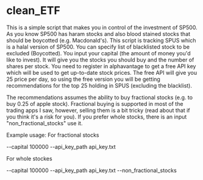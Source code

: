 # clean_ETF
This is a simple script that makes you in control of the investment of SP500. As you know SP500 has haram stocks and also blood stained stocks that should be boycotted (e.g. Macdonald's). This script is tracking SPUS which is a halal version of SP500. You can specify list of blacklisted stock to be excluded (Boycotted). You input your capital (the amount of money you'd like to invest). It will give you the stocks you should buy and the number of shares per stock. You need to register in alphavantage to get a free API key which will be used to get up-to-date stock prices. The free API will give you 25 price per day, so using the free version you will be getting recommendations for the top 25 holding in SPUS (excluding the blacklist).

The recommendations assumes the ability to buy fractional stocks (e.g. to buy 0.25 of apple stock). Fractional buying is supported in most of the trading apps I saw, however, selling them is a bit tricky (read about that if you think it's a risk for you). If you prefer whole stocks, there is an input "non_fractional_stocks" use it.

Example usage:
For fractional stocks

--capital 100000 --api_key_path api_key.txt

For whole stockes

--capital 100000 --api_key_path api_key.txt --non_fractional_stocks

